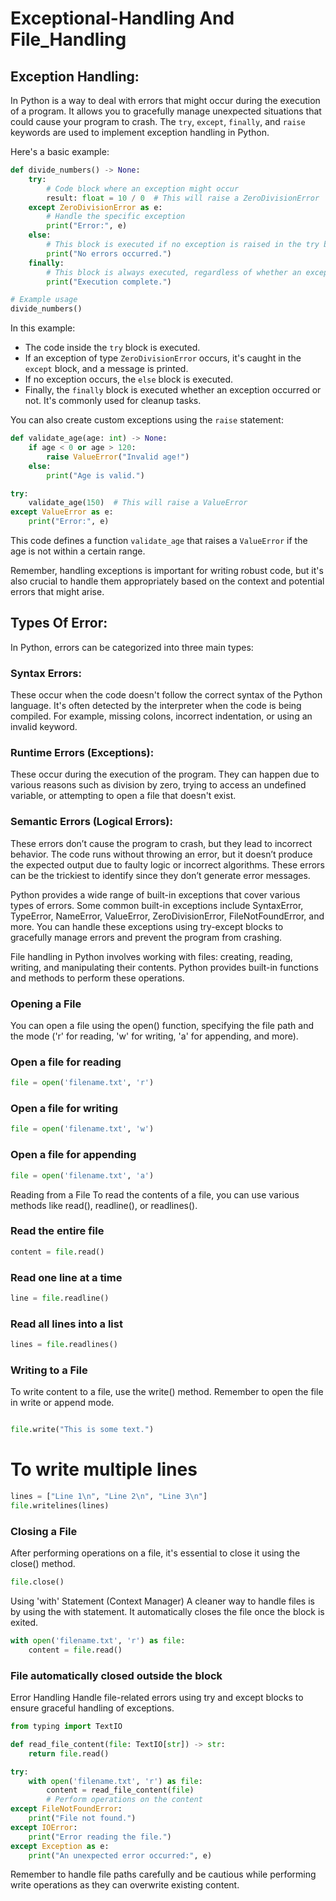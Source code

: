 # Exceptional-Handling And File_Handling

## Exception Handling: 
In Python is a way to deal with errors that might occur during the execution of a program. It allows you to gracefully manage unexpected situations that could cause your program to crash. The `try`, `except`, `finally`, and `raise` keywords are used to implement exception handling in Python.

Here's a basic example:

```python
def divide_numbers() -> None:
    try:
        # Code block where an exception might occur
        result: float = 10 / 0  # This will raise a ZeroDivisionError
    except ZeroDivisionError as e:
        # Handle the specific exception
        print("Error:", e)
    else:
        # This block is executed if no exception is raised in the try block
        print("No errors occurred.")
    finally:
        # This block is always executed, regardless of whether an exception occurred
        print("Execution complete.")

# Example usage
divide_numbers()

```

In this example:
- The code inside the `try` block is executed.
- If an exception of type `ZeroDivisionError` occurs, it's caught in the `except` block, and a message is printed.
- If no exception occurs, the `else` block is executed.
- Finally, the `finally` block is executed whether an exception occurred or not. It's commonly used for cleanup tasks.

You can also create custom exceptions using the `raise` statement:

```python
def validate_age(age: int) -> None:
    if age < 0 or age > 120:
        raise ValueError("Invalid age!")
    else:
        print("Age is valid.")

try:
    validate_age(150)  # This will raise a ValueError
except ValueError as e:
    print("Error:", e)

```

This code defines a function `validate_age` that raises a `ValueError` if the age is not within a certain range.

Remember, handling exceptions is important for writing robust code, but it's also crucial to handle them appropriately based on the context and potential errors that might arise.

 ## Types Of Error:
In Python, errors can be categorized into three main types:

### Syntax Errors: 
These occur when the code doesn't follow the correct syntax of the Python language. It's often detected by the interpreter when the code is being compiled. For example, missing colons, incorrect indentation, or using an invalid keyword.

### Runtime Errors (Exceptions): 
These occur during the execution of the program. They can happen due to various reasons such as division by zero, trying to access an undefined variable, or attempting to open a file that doesn't exist.

### Semantic Errors (Logical Errors):
These errors don’t cause the program to crash, but they lead to incorrect behavior. The code runs without throwing an error, but it doesn’t produce the expected output due to faulty logic or incorrect algorithms. These errors can be the trickiest to identify since they don’t generate error messages.

Python provides a wide range of built-in exceptions that cover various types of errors. Some common built-in exceptions include SyntaxError, TypeError, NameError, ValueError, ZeroDivisionError, FileNotFoundError, and more. You can handle these exceptions using try-except blocks to gracefully manage errors and prevent the program from crashing.

File handling in Python involves working with files: creating, reading, writing, and manipulating their contents. Python provides built-in functions and methods to perform these operations.

### Opening a File
You can open a file using the open() function, specifying the file path and the mode ('r' for reading, 'w' for writing, 'a' for appending, and more).


### Open a file for reading
```python
file = open('filename.txt', 'r')
```

### Open a file for writing
```python
file = open('filename.txt', 'w')
```

### Open a file for appending
```python
file = open('filename.txt', 'a')
```
Reading from a File
To read the contents of a file, you can use various methods like read(), readline(), or readlines().


### Read the entire file
```python
content = file.read()
```

### Read one line at a time
```python
line = file.readline()
```

### Read all lines into a list
```python
lines = file.readlines()
```
### Writing to a File
To write content to a file, use the write() method. Remember to open the file in write or append mode.
```python

file.write("This is some text.")
```

# To write multiple lines
```python
lines = ["Line 1\n", "Line 2\n", "Line 3\n"]
file.writelines(lines)
```
### Closing a File
After performing operations on a file, it's essential to close it using the close() method.
```python
file.close()
```
Using 'with' Statement (Context Manager)
A cleaner way to handle files is by using the with statement. It automatically closes the file once the block is exited.
```python
with open('filename.txt', 'r') as file:
    content = file.read()
```

### File automatically closed outside the block
Error Handling
Handle file-related errors using try and except blocks to ensure graceful handling of exceptions.

```python
from typing import TextIO

def read_file_content(file: TextIO[str]) -> str:
    return file.read()

try:
    with open('filename.txt', 'r') as file:
        content = read_file_content(file)
        # Perform operations on the content
except FileNotFoundError:
    print("File not found.")
except IOError:
    print("Error reading the file.")
except Exception as e:
    print("An unexpected error occurred:", e)

```
Remember to handle file paths carefully and be cautious while performing write operations as they can overwrite existing content.
